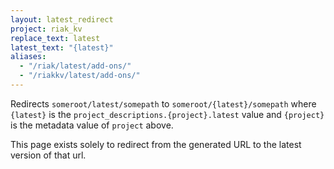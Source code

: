 ```yaml
---
layout: latest_redirect
project: riak_kv
replace_text: latest
latest_text: "{latest}"
aliases:
  - "/riak/latest/add-ons/"
  - "/riakkv/latest/add-ons/"
---
```


Redirects `someroot/latest/somepath` to `someroot/{latest}/somepath` 
where `{latest}` is the `project_descriptions.{project}.latest` value
and `{project}` is the metadata value of `project` above.

This page exists solely to redirect from the generated URL to the latest version of
that url.


